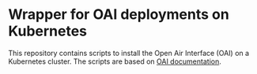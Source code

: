 # Wrapper for OAI deployments on Kubernetes

This repository contains scripts to install the Open Air Interface (OAI) on a Kubernetes cluster. The scripts are based on [OAI documentation](https://gitlab.eurecom.fr/oai/cn5g/oai-cn5g-fed/-/blob/master/docs/DEPLOY_SA5G_HC.md).


